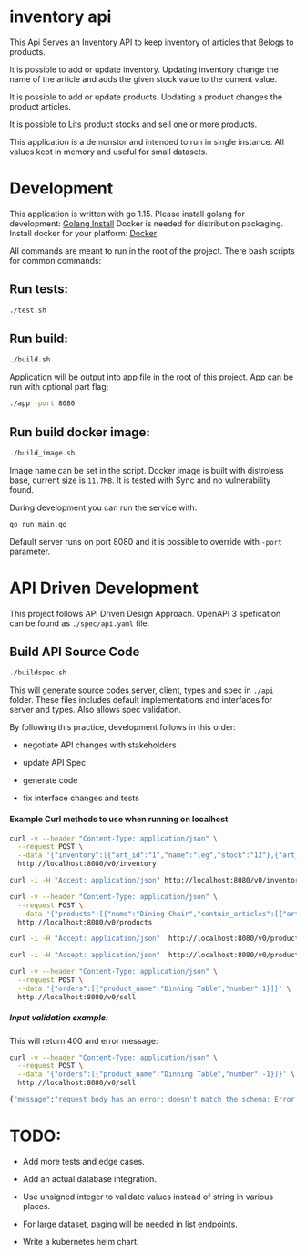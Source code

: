 # inventory api

This Api Serves an Inventory API to keep inventory of articles that Belogs to products.

It is possible to add or update inventory. 
Updating inventory change the name of the article and adds the given stock value to the current value.

It is possible to add or update products.
Updating a product changes the product articles.

It is possible to Lits product stocks and sell one or more products.

This application is a demonstor and intended to run in single instance.
All values kept in memory and useful for small datasets.

# Development

This application is written with go 1.15. Please install golang for development: [Golang Install](https://golang.org/doc/install)
Docker is needed for distribution packaging. Install docker for your platform: [Docker](https://docs.docker.com/get-docker/)

All commands are meant to run in the root of the project. There bash scripts for common commands:

## Run tests:

```bash
./test.sh
```

## Run build:

```bash
./build.sh
```

Application will be output into app file in the root of this project.
App can be run with optional part flag:

```bash
./app -port 8080
```

## Run build docker image:

```bash
./build_image.sh
```
Image name can be set in the script.
Docker image is built with distroless base, current size is `11.7MB`.
It is tested with Sync and no vulnerability found.


During development you can run the service with:

```bash
go run main.go
```

Default server runs on port 8080 and it is possible to override with `-port` parameter.

# API Driven Development

This project follows API Driven Design Approach. OpenAPI 3 spefication can be found as `./spec/api.yaml` file.

## Build API Source Code
```Bash
./buildspec.sh
```

This will generate source codes server, client, types and spec in `./api` folder.
These files includes default implementations and interfaces for server and types.
Also allows spec validation.

By following this practice, development follows in this order: 

- negotiate API changes with stakeholders

- update API Spec

- generate code

- fix interface changes and tests


#### Example Curl methods to use when running on localhost

```bash
curl -v --header "Content-Type: application/json" \
  --request POST \
  --data '{"inventory":[{"art_id":"1","name":"leg","stock":"12"},{"art_id":"2","name":"screw","stock":"17"},{"art_id":"3","name":"seat","stock":"2"},{"art_id":"4","name":"table top","stock":"1"}]}' \
  http://localhost:8080/v0/inventory
```

```bash
curl -i -H "Accept: application/json" http://localhost:8080/v0/inventory
```

```bash
curl -v --header "Content-Type: application/json" \
  --request POST \
  --data '{"products":[{"name":"Dining Chair","contain_articles":[{"art_id":"1","amount_of":"4"},{"art_id":"2","amount_of":"8"},{"art_id":"3","amount_of":"1"}]},{"name":"Dinning Table","contain_articles":[{"art_id":"1","amount_of":"4"},{"art_id":"2","amount_of":"8"},{"art_id":"4","amount_of":"1"}]}]}' \
  http://localhost:8080/v0/products
```

```bash
curl -i -H "Accept: application/json"  http://localhost:8080/v0/products
```

```bash
curl -i -H "Accept: application/json"  http://localhost:8080/v0/productstock
```

```bash
curl -v --header "Content-Type: application/json" \
  --request POST \
  --data '{"orders":[{"product_name":"Dinning Table","number":1}]}' \
  http://localhost:8080/v0/sell
```

##### Input validation example:

This will return 400 and error message:

```bash
curl -v --header "Content-Type: application/json" \
  --request POST \
  --data '{"orders":[{"product_name":"Dinning Table","number":-1}]}' \
  http://localhost:8080/v0/sell

{"message":"request body has an error: doesn't match the schema: Error at \"/orders/0/number\": number must be at least 1"}
```




# TODO:

- Add more tests and edge cases.

- Add an actual database integration.

- Use unsigned integer to validate values instead of string in various places.

- For large dataset, paging will be needed in list endpoints.

- Write a kubernetes helm chart.




